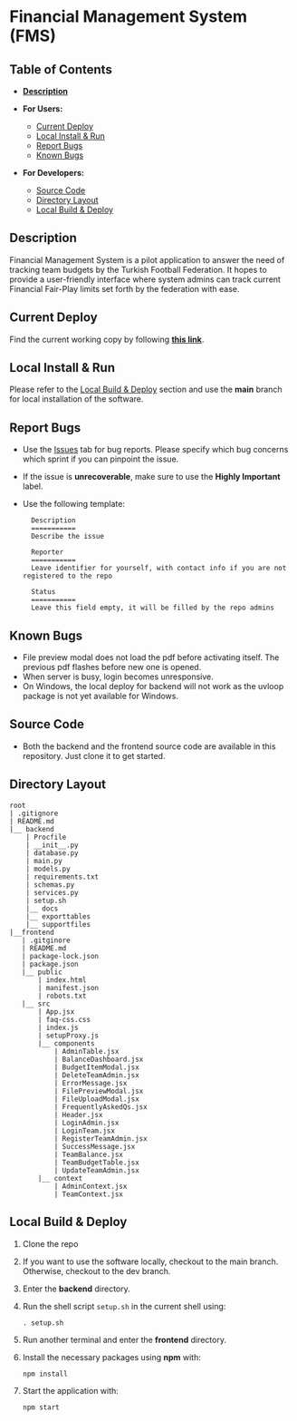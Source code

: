 # Financial Management System (FMS)

## Table of Contents
- **[Description](#description)**

- **For Users:**
    - [Current Deploy](#current-deploy)
    - [Local Install & Run](#local-install--run)
    - [Report Bugs](#report-bugs)
    - [Known Bugs](#known-bugs)

- **For Developers:**
    - [Source Code](#source-code)
    - [Directory Layout](#directory--branch-layout)
    - [Local Build & Deploy](#local-build--deploy)

## <a name="Desc"></a>Description
Financial Management System is a pilot application to answer the need of tracking team budgets by the Turkish Football Federation. It hopes to provide a user-friendly interface where system admins can track current Financial Fair-Play limits set forth by the federation with ease. 

## <a name="Dep"></a>Current Deploy
Find the current working copy by following **[this link](https://finmsapp.netlify.app/)**.

## <a name="Ins"></a>Local Install & Run
Please refer to the [Local Build & Deploy](#local-build--deploy) section and use the **main** branch for local installation of the software. 

## <a name="BugRep"></a>Report Bugs
- Use the [Issues](https://github.com/SU-CS308-22FA/CS308-202201-Team06-FMS/issues) tab for bug reports. Please specify which bug concerns which sprint if you can pinpoint the issue.
- If the issue is **unrecoverable**, make sure to use the **Highly Important** label.
- Use the following template:
        
        Description
        ===========
        Describe the issue
        
        Reporter
        ===========
        Leave identifier for yourself, with contact info if you are not registered to the repo
        
        Status
        ===========
        Leave this field empty, it will be filled by the repo admins

## <a name="BugKnw"></a>Known Bugs
- File preview modal does not load the pdf before activating itself. The previous pdf flashes before new one is opened.
- When server is busy, login becomes unresponsive.
- On Windows, the local deploy for backend will not work as the uvloop package is not yet available for Windows.

## <a name="Dev"></a>Source Code 
- Both the backend and the frontend source code are available in this repository. Just clone it to get started. 

## <a name="Dir"></a>Directory Layout
  
    root 
    | .gitignore
    | README.md
    |__ backend
        | Procfile
        | __init__.py
        | database.py
        | main.py
        | models.py
        | requirements.txt
        | schemas.py
        | services.py
        | setup.sh 
        |__ docs
        |__ exporttables
        |__ supportfiles
    |__frontend
       | .gitginore
       | README.md
       | package-lock.json
       | package.json
       |__ public
           | index.html
           | manifest.json
           | robots.txt
       |__ src
           | App.jsx
           | faq-css.css
           | index.js
           | setupProxy.js
           |__ components
               | AdminTable.jsx
               | BalanceDashboard.jsx
               | BudgetItemModal.jsx
               | DeleteTeamAdmin.jsx
               | ErrorMessage.jsx
               | FilePreviewModal.jsx
               | FileUploadModal.jsx
               | FrequentlyAskedQs.jsx
               | Header.jsx
               | LoginAdmin.jsx
               | LoginTeam.jsx
               | RegisterTeamAdmin.jsx
               | SuccessMessage.jsx
               | TeamBalance.jsx
               | TeamBudgetTable.jsx
               | UpdateTeamAdmin.jsx
           |__ context
               | AdminContext.jsx
               | TeamContext.jsx

## <a name="DepLoc"></a>Local Build & Deploy
1. Clone the repo
2. If you want to use the software locally, checkout to the main branch. Otherwise, checkout to the dev branch.
3. Enter the **backend** directory.
4. Run the shell script `setup.sh` in the current shell using:

       . setup.sh

5. Run another terminal and enter the **frontend** directory.
6. Install the necessary packages using **npm** with:

       npm install

7. Start the application with:

       npm start
